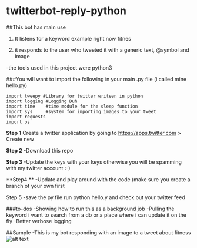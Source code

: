 # twitterbot-reply-python


##This bot has  main use 
1. It listens for a keyword example right now fitnes

2. it responds to the user who tweeted it with a generic text, @symbol and image

-the tools used in this project were python3 

###You will want to import the following in your main .py file (i called mine hello.py) 

```
import tweepy #Library for twitter writeen in python
import logging #Logging Duh
import time    #time module for the sleep function
import sys     #system for importing images to your tweet
import requests
import os
```

**Step 1** 
Create a twitter application by going to https://apps.twitter.com > Create new 

**Step 2**
-Download this repo 

**Step 3**
-Update the keys with your keys otherwise you will be spamming with my twitter account :-)

**Step4 **
-Update and play around with the code (make sure you create a branch of your own first 

Step 5 
-save the py file run python hello.y and check out your twitter feed 


###to-dos 
-Showing how to run this as a background job 
-Pulling the keyword i want to search from a db or a place where i can update it on the fly 
-Better verbose logging 

##Sample 
-This is my bot responding with an image to a tweet about fitness 
![alt text](https://dl.dropboxusercontent.com/u/32232546/Screen%20Shot%202017-02-20%20at%206.39.24%20AM.png "")

